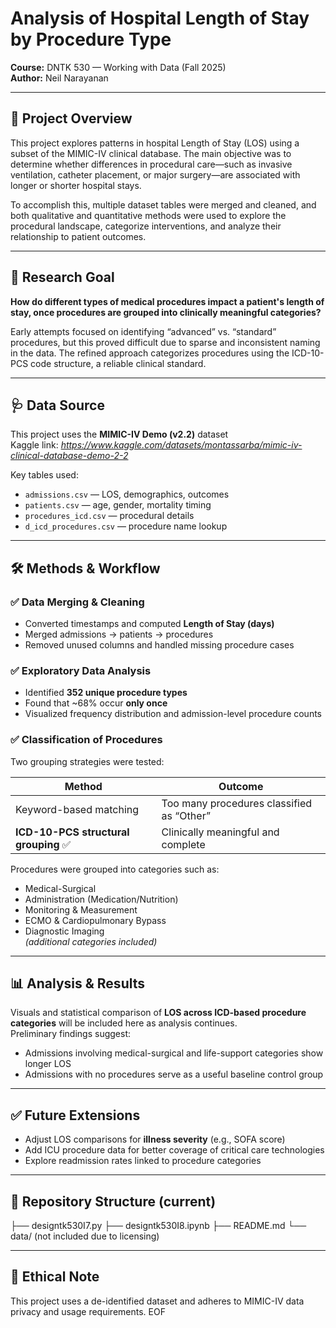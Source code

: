 
# Analysis of Hospital Length of Stay by Procedure Type  
**Course:** DNTK 530 — Working with Data (Fall 2025)  
**Author:** Neil Narayanan  

---

## 📌 Project Overview  
This project explores patterns in hospital Length of Stay (LOS) using a subset of the MIMIC-IV clinical database. The main objective was to determine whether differences in procedural care—such as invasive ventilation, catheter placement, or major surgery—are associated with longer or shorter hospital stays.

To accomplish this, multiple dataset tables were merged and cleaned, and both qualitative and quantitative methods were used to explore the procedural landscape, categorize interventions, and analyze their relationship to patient outcomes.

---

## 🎯 Research Goal  
**How do different types of medical procedures impact a patient's length of stay, once procedures are grouped into clinically meaningful categories?**

Early attempts focused on identifying “advanced” vs. “standard” procedures, but this proved difficult due to sparse and inconsistent naming in the data. The refined approach categorizes procedures using the ICD-10-PCS code structure, a reliable clinical standard.

---

## 🩺 Data Source  
This project uses the **MIMIC-IV Demo (v2.2)** dataset  
Kaggle link: *https://www.kaggle.com/datasets/montassarba/mimic-iv-clinical-database-demo-2-2*

Key tables used:
- `admissions.csv` — LOS, demographics, outcomes
- `patients.csv` — age, gender, mortality timing
- `procedures_icd.csv` — procedural details
- `d_icd_procedures.csv` — procedure name lookup

---

## 🛠 Methods & Workflow

### ✅ Data Merging & Cleaning
- Converted timestamps and computed **Length of Stay (days)**
- Merged admissions → patients → procedures
- Removed unused columns and handled missing procedure cases

### ✅ Exploratory Data Analysis
- Identified **352 unique procedure types**
- Found that ~68% occur **only once**
- Visualized frequency distribution and admission-level procedure counts

### ✅ Classification of Procedures  
Two grouping strategies were tested:

| Method | Outcome |
|-------|---------|
| Keyword-based matching | Too many procedures classified as “Other” |
| **ICD-10-PCS structural grouping** ✅ | Clinically meaningful and complete |

Procedures were grouped into categories such as:
- Medical-Surgical  
- Administration (Medication/Nutrition)  
- Monitoring & Measurement  
- ECMO & Cardiopulmonary Bypass  
- Diagnostic Imaging  
*(additional categories included)*

---

## 📊 Analysis & Results  
Visuals and statistical comparison of **LOS across ICD-based procedure categories** will be included here as analysis continues.  
Preliminary findings suggest:
- Admissions involving medical-surgical and life-support categories show longer LOS
- Admissions with no procedures serve as a useful baseline control group

---

## ✅ Future Extensions  
- Adjust LOS comparisons for **illness severity** (e.g., SOFA score)
- Add ICU procedure data for better coverage of critical care technologies
- Explore readmission rates linked to procedure categories

---

## 📂 Repository Structure (current)
├── designtk530I7.py
├── designtk530I8.ipynb
├── README.md
└── data/ (not included due to licensing)


---

## 📝 Ethical Note  
This project uses a de-identified dataset and adheres to MIMIC-IV data privacy and usage requirements.
EOF
